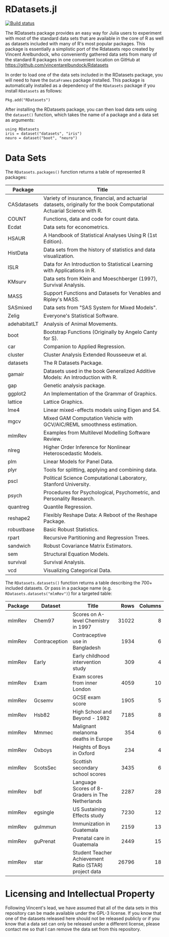 # RDatasets.jl

[![Build status](https://github.com/JuliaStats/RDatasets.jl/workflows/CI/badge.svg)](https://github.com/JuliaStats/RDatasets.jl/actions?query=workflow%3ACI+branch%3Amaster)
 
The RDatasets package provides an easy way for Julia users to experiment with most of the standard data sets that are available in the core of R as well as datasets included with many of R's most popular packages. This package is essentially a simplistic port of the Rdatasets repo created by Vincent Arelbundock, who conveniently gathered data sets from many of the standard R packages in one convenient location on GitHub at https://github.com/vincentarelbundock/Rdatasets

In order to load one of the data sets included in the RDatasets package, you will need to have the `DataFrames` package installed. This package is automatically installed as a dependency of the `RDatasets` package if you install `RDatasets` as follows:

    Pkg.add("RDatasets")

After installing the RDatasets package, you can then load data sets using the `dataset()` function, which takes the name of a package and a data set as arguments:

    using RDatasets
    iris = dataset("datasets", "iris")
    neuro = dataset("boot", "neuro")

# Data Sets

The `RDatasets.packages()` function returns a table of represented R packages:

Package      | Title
-------------|------------------------------------------------------------------------
CASdatasets  | Variety of insurance, financial, and actuarial datasets, originally for the book Computational Actuarial Science with R.
COUNT        | Functions, data and code for count data.
Ecdat        | Data sets for econometrics.
HSAUR        | A Handbook of Statistical Analyses Using R (1st Edition).
HistData     | Data sets from the history of statistics and data visualization.
ISLR         | Data for An Introduction to Statistical Learning with Applications in R.
KMsurv       | Data sets from Klein and Moeschberger (1997), Survival Analysis.
MASS         | Support Functions and Datasets for Venables and Ripley's MASS.
SASmixed     | Data sets from "SAS System for Mixed Models".
Zelig        | Everyone's Statistical Software.
adehabitatLT | Analysis of Animal Movements.
boot         | Bootstrap Functions (Originally by Angelo Canty for S).
car          | Companion to Applied Regression.
cluster      | Cluster Analysis Extended Rousseeuw et al.
datasets     | The R Datasets Package.
gamair       | Datasets used in the book Generalized Additive Models: An Introduction with R.
gap          | Genetic analysis package.
ggplot2      | An Implementation of the Grammar of Graphics.
lattice      | Lattice Graphics.
lme4         | Linear mixed-effects models using Eigen and S4.
mgcv         | Mixed GAM Computation Vehicle with GCV/AIC/REML smoothness estimation.
mlmRev       | Examples from Multilevel Modelling Software Review.
nlreg        | Higher Order Inference for Nonlinear Heteroscedastic Models.
plm          | Linear Models for Panel Data.
plyr         | Tools for splitting, applying and combining data.
pscl         | Political Science Computational Laboratory, Stanford University.
psych        | Procedures for Psychological, Psychometric, and Personality Research.
quantreg     | Quantile Regression.
reshape2     | Flexibly Reshape Data: A Reboot of the Reshape Package.
robustbase   | Basic Robust Statistics.
rpart        | Recursive Partitioning and Regression Trees.
sandwich     | Robust Covariance Matrix Estimators.
sem          | Structural Equation Models.
survival     | Survival Analysis.
vcd          | Visualizing Categorical Data.

The `RDatasets.datasets()` function returns a table describing the 700+ included datasets. Or pass in a package name (e.g. `RDatasets.datasets("mlmRev")`) for a targeted table:

Package|Dataset|Title|Rows|Columns
---|---|---|---:|---:
mlmRev|Chem97|Scores on A-level Chemistry in 1997|31022|8
mlmRev|Contraception|Contraceptive use in Bangladesh|1934|6
mlmRev|Early|Early childhood intervention study|309|4
mlmRev|Exam|Exam scores from inner London|4059|10
mlmRev|Gcsemv|GCSE exam score|1905|5
mlmRev|Hsb82|High School and Beyond - 1982|7185|8
mlmRev|Mmmec|Malignant melanoma deaths in Europe|354|6
mlmRev|Oxboys|Heights of Boys in Oxford|234|4
mlmRev|ScotsSec|Scottish secondary school scores|3435|6
mlmRev|bdf|Language Scores of 8-Graders in The Netherlands|2287|28
mlmRev|egsingle|US Sustaining Effects study|7230|12
mlmRev|guImmun|Immunization in Guatemala|2159|13
mlmRev|guPrenat|Prenatal care in Guatemala|2449|15
mlmRev|star|Student Teacher Achievement Ratio (STAR) project data|26796|18

# Licensing and Intellectual Property

Following Vincent's lead, we have assumed that all of the data sets in this repository can be made available under the GPL-3 license. If you know that one of the datasets released here should not be released publicly or if you know that a data set can only be released under a different license, please contact me so that I can remove the data set from this repository.
